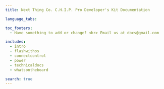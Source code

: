 ```yaml
---
title: Next Thing Co. C.H.I.P. Pro Developer's Kit Documentation 

language_tabs:

toc_footers:
  - Have something to add or change? <br> Email us at docs@gmail.com

includes:
  - intro
  - flashwithos
  - connectcontrol
  - power
  - technicaldocs
  - whatsontheboard

search: true
---
```

